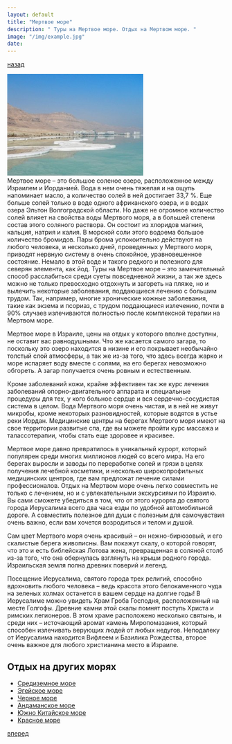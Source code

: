 ```yaml
---
layout: default
title: "Мертвое море"
description: " Туры на Мертвое море. Отдых на Мертвом море. "
image: "/img/example.jpg"
date: 
---
```


[назад](sea-black.html)

<div><img class="right" alt="отдых на Мертвом море" src="/img/sea-dead.jpg"></div>Мертвое море – это большое соленое озеро, расположенное между Израилем и Иорданией. Вода в нем очень тяжелая и на ощупь напоминает масло, а количество солей в ней достигает 33,7 %. Еще больше солей только в воде одного африканского озера, и в водах озера Эльтон Волгоградской области. Но даже не огромное количество солей влияет на свойства воды Мертвого моря, а в большей степени состав этого соляного раствора. Он состоит из хлоридов магния, кальция, натрия и калия. В морской соли этого водоема большое количество бромидов. Пары брома успокоительно действуют на любого человека, и несколько дней, проведенных у Мертвого моря, приводят нервную систему в очень спокойное, уравновешенное состояние. Немало в этой воде и такого редкого и полезного для северян элемента, как йод. Туры на Мертвое море – это замечательный способ расслабиться среди суеты повседневной жизни, а так же здесь можно не только превосходно отдохнуть и загореть на пляже, но и вылечить некоторые заболевания, поддающиеся лечению с большим трудом. Так, например, многие хронические кожные заболевания, такие как экзема и псориаз, с трудом поддающиеся излечению, почти в 90% случаев излечиваются полностью после комплексной терапии на Мертвом море.

Мертвое море в Израиле, цены на отдых у которого вполне доступны, не оставит вас равнодушными. Что же касается самого загара, то поскольку это озеро находится в низине и его покрывает необычайно толстый слой атмосферы, а так же из-за того, что здесь всегда жарко и море испаряет воду вместе с солями, на его берегах невозможно обгореть. А загар получается очень ровным и естественным.

Кроме заболеваний кожи, крайне эффективен так же курс лечения заболеваний опорно-двигательного аппарата и специальные процедуры для тех, у кого больное сердце и вся сердечно-сосудистая система в целом. Вода Мертвого моря очень чистая, и в ней не живут микробы, кроме некоторых разновидностей, которые водятся в устье реки Иордан. Медицинские центры на берегах Мертвого моря имеют на свое территории развитые спа, где вы можете пройти курс массажа и талассотерапии, чтобы стать еще здоровее и красивее.

Мертвое море давно превратилось в уникальный курорт, который популярен среди многих миллионов людей со всего мира. На его берегах выросли и заводы по переработке солей и грязи в целях получения лечебной косметики, и несколько широкопрофильных медицинских центров, где вам предложат лечение силами профессионалов. Отдых на Мертвом море очень легко совместить не только с лечением, но и с увлекательными экскурсиями по Израилю. Вы сами сможете убедиться в том, что от этого курорта до святого города Иерусалима всего два часа езды по удобной автомобильной дороге. А совместить полезное для души с полезным для самочувствия очень важно, если вам хочется возродиться и телом и душой.

Сам цвет Мертвого моря очень красивый – он нежно-бирюзовый, и его скалистые берега живописны. Вам покажут скалу, о которой говорят, что это и есть библейская Лотова жена, превращенная в соляной столб из-за того, что она обернулась взглянуть на крыши родного города. Израильская земля полна древних поверий и легенд.

Посещение Иерусалима, святого города трех религий, способно вдохновить любого человека – ведь красота этого белокаменного чуда на зеленых холмах останется в вашем сердце на долгие годы! В Иерусалиме можно увидеть Храм Гроба Господня, расположенный на месте Голгофы. Древние камни этой скалы помнят поступь Христа и римских легионеров. В этом храме расположено несколько святынь, и среди них – источающий аромат камень Миропомазания, который способен излечивать верующих людей от любых недугов. Неподалеку от Иерусалима находится Вифлеем и Базилика Рождества, второе очень важное для любого христианина место в Израиле.

## Отдых на других морях

- [Средиземное море](sea-mediterranean.html)
- [Эгейское море](sea-aegean.html)
- [Черное море](sea-black.html)
- [Андаманское море](sea-andaman.html)
- [Южно Китайское море](sea-south-china.html)
- [Красное море](sea-red.html)

[вперед](sea-mediterranean.html)
